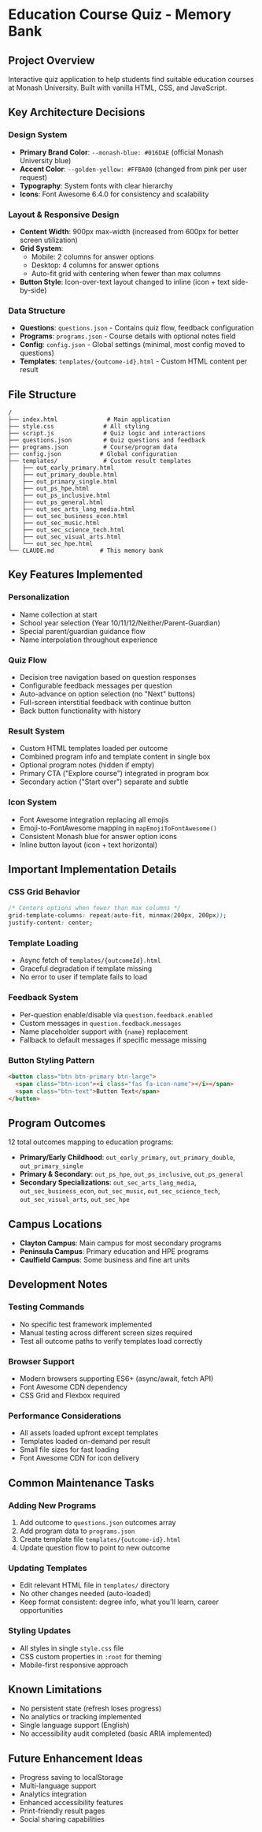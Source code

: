 # Education Course Quiz - Memory Bank

## Project Overview
Interactive quiz application to help students find suitable education courses at Monash University. Built with vanilla HTML, CSS, and JavaScript.

## Key Architecture Decisions

### Design System
- **Primary Brand Color**: `--monash-blue: #016DAE` (official Monash University blue)
- **Accent Color**: `--golden-yellow: #FFBA00` (changed from pink per user request)
- **Typography**: System fonts with clear hierarchy
- **Icons**: Font Awesome 6.4.0 for consistency and scalability

### Layout & Responsive Design
- **Content Width**: 900px max-width (increased from 600px for better screen utilization)
- **Grid System**: 
  - Mobile: 2 columns for answer options
  - Desktop: 4 columns for answer options
  - Auto-fit grid with centering when fewer than max columns
- **Button Style**: Icon-over-text layout changed to inline (icon + text side-by-side)

### Data Structure
- **Questions**: `questions.json` - Contains quiz flow, feedback configuration
- **Programs**: `programs.json` - Course details with optional notes field
- **Config**: `config.json` - Global settings (minimal, most config moved to questions)
- **Templates**: `templates/{outcome-id}.html` - Custom HTML content per result

## File Structure
```
/
├── index.html              # Main application
├── style.css              # All styling
├── script.js              # Quiz logic and interactions
├── questions.json         # Quiz questions and feedback
├── programs.json          # Course/program data
├── config.json           # Global configuration
├── templates/             # Custom result templates
│   ├── out_early_primary.html
│   ├── out_primary_double.html
│   ├── out_primary_single.html
│   ├── out_ps_hpe.html
│   ├── out_ps_inclusive.html
│   ├── out_ps_general.html
│   ├── out_sec_arts_lang_media.html
│   ├── out_sec_business_econ.html
│   ├── out_sec_music.html
│   ├── out_sec_science_tech.html
│   ├── out_sec_visual_arts.html
│   └── out_sec_hpe.html
└── CLAUDE.md             # This memory bank
```

## Key Features Implemented

### Personalization
- Name collection at start
- School year selection (Year 10/11/12/Neither/Parent-Guardian)
- Special parent/guardian guidance flow
- Name interpolation throughout experience

### Quiz Flow
- Decision tree navigation based on question responses
- Configurable feedback messages per question
- Auto-advance on option selection (no "Next" buttons)
- Full-screen interstitial feedback with continue button
- Back button functionality with history

### Result System
- Custom HTML templates loaded per outcome
- Combined program info and template content in single box
- Optional program notes (hidden if empty)
- Primary CTA ("Explore course") integrated in program box
- Secondary action ("Start over") separate and subtle

### Icon System
- Font Awesome integration replacing all emojis
- Emoji-to-FontAwesome mapping in `mapEmojiToFontAwesome()`
- Consistent Monash blue for answer option icons
- Inline button layout (icon + text horizontal)

## Important Implementation Details

### CSS Grid Behavior
```css
/* Centers options when fewer than max columns */
grid-template-columns: repeat(auto-fit, minmax(200px, 200px));
justify-content: center;
```

### Template Loading
- Async fetch of `templates/{outcomeId}.html`
- Graceful degradation if template missing
- No error to user if template fails to load

### Feedback System
- Per-question enable/disable via `question.feedback.enabled`
- Custom messages in `question.feedback.messages`
- Name placeholder support with `{name}` replacement
- Fallback to default messages if specific message missing

### Button Styling Pattern
```html
<button class="btn btn-primary btn-large">
  <span class="btn-icon"><i class="fas fa-icon-name"></i></span>
  <span class="btn-text">Button Text</span>
</button>
```

## Program Outcomes
12 total outcomes mapping to education programs:
- **Primary/Early Childhood**: `out_early_primary`, `out_primary_double`, `out_primary_single`
- **Primary & Secondary**: `out_ps_hpe`, `out_ps_inclusive`, `out_ps_general`  
- **Secondary Specializations**: `out_sec_arts_lang_media`, `out_sec_business_econ`, `out_sec_music`, `out_sec_science_tech`, `out_sec_visual_arts`, `out_sec_hpe`

## Campus Locations
- **Clayton Campus**: Main campus for most secondary programs
- **Peninsula Campus**: Primary education and HPE programs
- **Caulfield Campus**: Some business and fine art units

## Development Notes

### Testing Commands
- No specific test framework implemented
- Manual testing across different screen sizes required
- Test all outcome paths to verify templates load correctly

### Browser Support
- Modern browsers supporting ES6+ (async/await, fetch API)
- Font Awesome CDN dependency
- CSS Grid and Flexbox required

### Performance Considerations
- All assets loaded upfront except templates
- Templates loaded on-demand per result
- Small file sizes for fast loading
- Font Awesome CDN for icon delivery

## Common Maintenance Tasks

### Adding New Programs
1. Add outcome to `questions.json` outcomes array
2. Add program data to `programs.json`
3. Create template file `templates/{outcome-id}.html`
4. Update question flow to point to new outcome

### Updating Templates
- Edit relevant HTML file in `templates/` directory
- No other changes needed (auto-loaded)
- Keep format consistent: degree info, what you'll learn, career opportunities

### Styling Updates
- All styles in single `style.css` file
- CSS custom properties in `:root` for theming
- Mobile-first responsive approach

## Known Limitations
- No persistent state (refresh loses progress)
- No analytics or tracking implemented
- Single language support (English)
- No accessibility audit completed (basic ARIA implemented)

## Future Enhancement Ideas
- Progress saving to localStorage
- Multi-language support
- Analytics integration
- Enhanced accessibility features
- Print-friendly result pages
- Social sharing capabilities